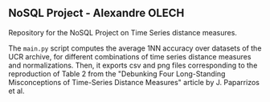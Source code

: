 ## NoSQL Project - Alexandre OLECH

Repository for the NoSQL Project on Time Series distance measures.

The `main.py` script computes the average 1NN accuracy over datasets of the UCR archive, for different combinations of time series distance measures and normalizations.
Then, it exports csv and png files corresponding to the reproduction of Table 2 from the "Debunking Four Long-Standing Misconceptions
of Time-Series Distance Measures" article by J. Paparrizos et al.
